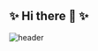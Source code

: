 ## ✨ Hi there 👋 ✨ 
![header](https://capsule-render.vercel.app/api?type=Waving&color=auto&height=400&section=header&text=Welcome-nl-mina's%20GitHub&fontSize=80)
<!--
**minkongkang/minkongkang** is a ✨ _special_ ✨ repository because its `README.md` (this file) appears on your GitHub profile.

Here are some ideas to get you started:

- 🔭 I’m currently working on ...
- 🌱 I’m currently learning ...
- 👯 I’m looking to collaborate on ...
- 🤔 I’m looking for help with ...
- 💬 Ask me about ...
- 📫 How to reach me: ...
- 😄 Pronouns: ...
- ⚡ Fun fact: ...
-->
